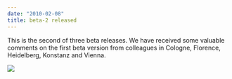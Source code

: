 ```yaml
---
date: "2010-02-08"
title: beta-2 released
---
```


This is the second of three beta releases. We have received some valuable comments on the first beta version from colleagues in Cologne, Florence, Heidelberg, Konstanz and Vienna. 

![](/images/parliament-sweden.jpg)
